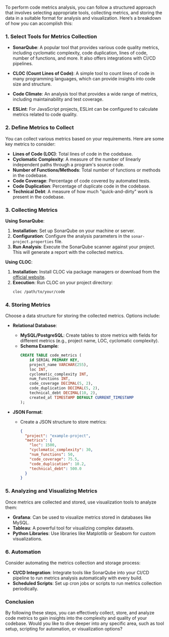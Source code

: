 To perform code metrics analysis, you can follow a structured approach that involves selecting appropriate tools, collecting metrics, and storing the data in a suitable format for analysis and visualization. Here’s a breakdown of how you can accomplish this:

### 1. Select Tools for Metrics Collection

- **SonarQube**: A popular tool that provides various code quality metrics, including cyclomatic complexity, code duplication, lines of code, number of functions, and more. It also offers integrations with CI/CD pipelines.
  
- **CLOC (Count Lines of Code)**: A simple tool to count lines of code in many programming languages, which can provide insights into code size and structure.
  
- **Code Climate**: An analysis tool that provides a wide range of metrics, including maintainability and test coverage.

- **ESLint**: For JavaScript projects, ESLint can be configured to calculate metrics related to code quality.

### 2. Define Metrics to Collect

You can collect various metrics based on your requirements. Here are some key metrics to consider:

- **Lines of Code (LOC)**: Total lines of code in the codebase.
- **Cyclomatic Complexity**: A measure of the number of linearly independent paths through a program's source code.
- **Number of Functions/Methods**: Total number of functions or methods in the codebase.
- **Code Coverage**: Percentage of code covered by automated tests.
- **Code Duplication**: Percentage of duplicate code in the codebase.
- **Technical Debt**: A measure of how much "quick-and-dirty" work is present in the codebase.

### 3. Collecting Metrics

**Using SonarQube**:
1. **Installation**: Set up SonarQube on your machine or server.
2. **Configuration**: Configure the analysis parameters in the `sonar-project.properties` file.
3. **Run Analysis**: Execute the SonarQube scanner against your project. This will generate a report with the collected metrics.

**Using CLOC**:
1. **Installation**: Install CLOC via package managers or download from the [official website](https://cloc.sourceforge.net/).
2. **Execution**: Run CLOC on your project directory:
   ```bash
   cloc /path/to/your/code
   ```

### 4. Storing Metrics

Choose a data structure for storing the collected metrics. Options include:

- **Relational Database**: 
  - **MySQL/PostgreSQL**: Create tables to store metrics with fields for different metrics (e.g., project name, LOC, cyclomatic complexity).
  - **Schema Example**:
    ```sql
    CREATE TABLE code_metrics (
        id SERIAL PRIMARY KEY,
        project_name VARCHAR(255),
        loc INT,
        cyclomatic_complexity INT,
        num_functions INT,
        code_coverage DECIMAL(5, 2),
        code_duplication DECIMAL(5, 2),
        technical_debt DECIMAL(10, 2),
        created_at TIMESTAMP DEFAULT CURRENT_TIMESTAMP
    );
    ```

- **JSON Format**: 
  - Create a JSON structure to store metrics:
    ```json
    {
      "project": "example-project",
      "metrics": {
        "loc": 1500,
        "cyclomatic_complexity": 30,
        "num_functions": 50,
        "code_coverage": 75.5,
        "code_duplication": 10.2,
        "technical_debt": 500.0
      }
    }
    ```

### 5. Analyzing and Visualizing Metrics

Once metrics are collected and stored, use visualization tools to analyze them:

- **Grafana**: Can be used to visualize metrics stored in databases like MySQL.
- **Tableau**: A powerful tool for visualizing complex datasets.
- **Python Libraries**: Use libraries like Matplotlib or Seaborn for custom visualizations.

### 6. Automation

Consider automating the metrics collection and storage process:

- **CI/CD Integration**: Integrate tools like SonarQube into your CI/CD pipeline to run metrics analysis automatically with every build.
- **Scheduled Scripts**: Set up cron jobs or scripts to run metrics collection periodically.

### Conclusion

By following these steps, you can effectively collect, store, and analyze code metrics to gain insights into the complexity and quality of your codebase. Would you like to dive deeper into any specific area, such as tool setup, scripting for automation, or visualization options?
